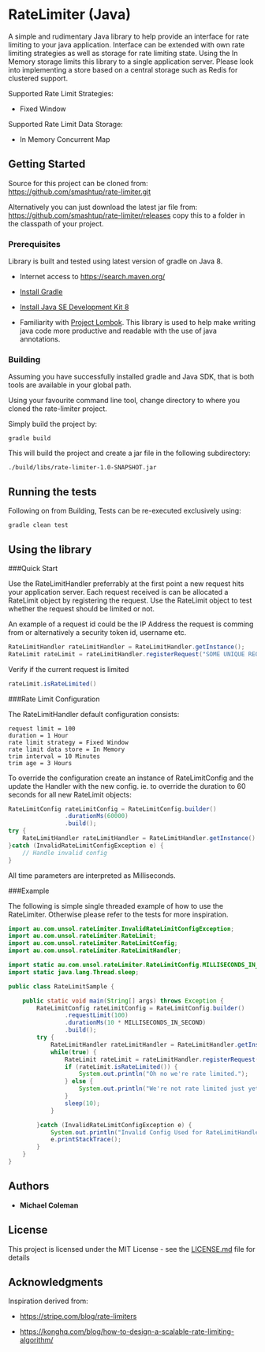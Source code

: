 # RateLimiter (Java)

A simple and rudimentary Java library to help provide an interface for rate limiting to your java application. Interface can be extended with
own rate limiting strategies as well as storage for rate limiting state. Using the In Memory storage limits this library to a single application server.
Please look into implementing a store based on a central storage such as Redis for clustered support.

Supported Rate Limit Strategies:

- Fixed Window

Supported Rate Limit Data Storage:

- In Memory Concurrent Map

## Getting Started

Source for this project can be cloned from: https://github.com/smashtup/rate-limiter.git

Alternatively you can just download the latest jar file from: https://github.com/smashtup/rate-limiter/releases 
copy this to a folder in the classpath of your project.

### Prerequisites

Library is built and tested using latest version of gradle on Java 8. 

* Internet access to https://search.maven.org/

* [Install Gradle](https://gradle.org/install/)

* [Install Java SE Development Kit 8](http://www.oracle.com/technetwork/java/javase/downloads/jdk8-downloads-2133151.html)

* Familiarity with [Project Lombok](https://projectlombok.org/). This library is used to help make writing java code more productive and readable with the use of java annotations. 

### Building

Assuming you have successfully installed gradle and Java SDK, that is both tools are available in your global path. 

Using your favourite command line tool, change directory to where you cloned the rate-limiter project.

Simply build the project by: 

```
gradle build
```

This will build the project and create a jar file in the following subdirectory:
 
```
./build/libs/rate-limiter-1.0-SNAPSHOT.jar
``` 

## Running the tests

Following on from Building, Tests can be re-executed exclusively using:

```
gradle clean test
```

## Using the library

###Quick Start

Use the RateLimitHandler preferrably at the first point a new request hits your application server. Each request received is can be allocated a RateLimit object by registering the request. Use the RateLimit object to test whether the request should be limited or not.

An example of a request id could be the IP Address the request is comming from or alternatively a security token id, username etc. 
```java
RateLimitHandler rateLimitHandler = RateLimitHandler.getInstance();
RateLimit rateLimit = rateLimitHandler.registerRequest("SOME UNIQUE REQUESTER_IDENTIFIER");
``` 

Verify if the current request is limited

```java
rateLimit.isRateLimited()
```

###Rate Limit Configuration

The RateLimitHandler default configuration consists:

```$xslt
request limit = 100
duration = 1 Hour
rate limit strategy = Fixed Window
rate limit data store = In Memory
trim interval = 10 Minutes
trim age = 3 Hours
```

To override the configuration create an instance of RateLimitConfig and the update the Handler with the new config. ie. to override the duration to 60 seconds for all new RateLimit objects:

```java
RateLimitConfig rateLimitConfig = RateLimitConfig.builder()
                .durationMs(60000)
                .build();
try {
    RateLimitHandler rateLimitHandler = RateLimitHandler.getInstance().updateConfig(rateLimitConfig);
}catch (InvalidRateLimitConfigException e) {
    // Handle invalid config
}
```

All time parameters are interpreted as Milliseconds. 

###Example

The following is simple single threaded example of how to use the RateLimiter. Otherwise please refer to the tests for more inspiration.

```java
import au.com.unsol.rateLimiter.InvalidRateLimitConfigException;
import au.com.unsol.rateLimiter.RateLimit;
import au.com.unsol.rateLimiter.RateLimitConfig;
import au.com.unsol.rateLimiter.RateLimitHandler;

import static au.com.unsol.rateLimiter.RateLimitConfig.MILLISECONDS_IN_SECOND;
import static java.lang.Thread.sleep;

public class RateLimitSample {

    public static void main(String[] args) throws Exception {
        RateLimitConfig rateLimitConfig = RateLimitConfig.builder()
                .requestLimit(100)
                .durationMs(10 * MILLISECONDS_IN_SECOND)
                .build();
        try {
            RateLimitHandler rateLimitHandler = RateLimitHandler.getInstance().updateConfig(rateLimitConfig);
            while(true) {
                RateLimit rateLimit = rateLimitHandler.registerRequest("SOME UNIQUE IDENTIFIER");
                if (rateLimit.isRateLimited()) {
                    System.out.println("Oh no we're rate limited.");
                } else {
                    System.out.println("We're not rate limited just yet. Keep going.");
                }
                sleep(10);
            }

        }catch (InvalidRateLimitConfigException e) {
            System.out.println("Invalid Config Used for RateLimitHandler.");
            e.printStackTrace();
        }
    }
}
```

## Authors

* **Michael Coleman**

## License

This project is licensed under the MIT License - see the [LICENSE.md](LICENSE.md) file for details

## Acknowledgments

Inspiration derived from:

* https://stripe.com/blog/rate-limiters

* https://konghq.com/blog/how-to-design-a-scalable-rate-limiting-algorithm/
